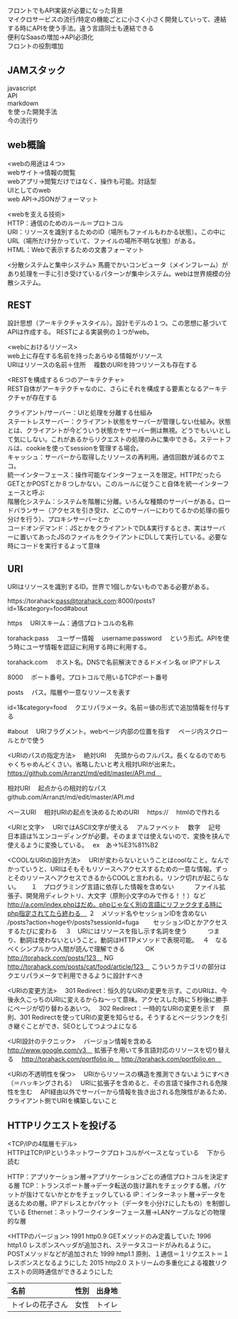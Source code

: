 フロントでもAPI実装が必要になった背景  
マイクロサービスの流行/特定の機能ごとに小さく小さく開発していって、連結する時にAPIを使う手法。違う言語同士も連結できる  
便利なSaasの増加→API必須化  
フロントの役割増加  

## JAMスタック  
javascript  
API  
markdown  
を使った開発手法  
今の流行り  

## web概論
<webの用途は４つ>  
webサイト→情報の閲覧  
webアプリ→閲覧だけではなく、操作も可能。対話型  
UIとしてのweb  
web API→JSONがフォーマット  

<webを支える技術>  
HTTP：通信のためのルール＝プロトコル  
URI：リソースを識別するためのID（場所もファイルもわかる状態）。この中にURL（場所だけ分かっていて、ファイルの場所不明な状態）がある。  
HTML：Webで表示するための文書フォーマット  

<分散システムと集中システム>
馬鹿でかいコンピュータ（メインフレーム）があり処理を一手に引き受けているパターンが集中システム。webは世界規模の分散システム。  

## REST
設計思想（アーキテクチャスタイル）。設計モデルの１つ。この思想に基づいてAPIは作成する。
RESTによる実装例の１つがweb。  

<webにおけるリソース>  
web上に存在する名前を持ったあらゆる情報がリソース  
URIはリソースの名前＋住所　
複数のURIを持つリソースも存在する　

<RESTを構成する６つのアーキテクチャ>  
REST自体がアーキテクチャなのに、さらにそれを構成する要素となるアーキテクチャが存在する  

クライアント/サーバー：UIと処理を分離する仕組み  
ステートレスサーバー：クライアント状態をサーバーが管理しない仕組み。状態とは、クライアントが今どういう状態かをサーバー側は無視。どうでもいいとして気にしない。これがあるからリクエストの処理のみに集中できる。ステートフルは、cookieを使ってsessionを管理する場合。  
キャッシュ：サーバーから取得したリソースの再利用。通信回数が減るのでエコ。  
統一インターフェース：操作可能なインターフェースを限定。HTTPだったらGETとかPOSTとか８つしかない。このルールに従うこと自体を統一インターフェースと呼ぶ  
階層化システム：システムを階層に分離。いろんな種類のサーバーがある。ロードバランサー（アクセスを引き受け、どこのサーバーにわりてるかの処理の振り分けを行う）、プロキシサーバーとか  
コードオンデマンド：JSとかをクライアントでDL&実行するとき、実はサーバーに置いてあったJSのファイルをクライアントにDLして実行している。必要な時にコードを実行するよって意味  

## URI
URIはリソースを識別するID。世界で1個しかないものである必要がある。

https://torahack:pass@torahack.com:8000/posts?id=1&category=food#about

https　
URIスキーム：通信プロトコルの名称　

torahack:pass　
ユーザー情報　
username:password　
という形式。APIを使う時にユーザ情報を認証に利用する時に利用する。　

torahack.com　
ホスト名。DNSで名前解決できるドメイン名 or IPアドレス　

8000　
ポート番号。プロトコルで用いるTCPポート番号　

posts　
パス。階層や一意なリソースを表す　

id=1&category=food　
クエリパラメータ。名前＝値の形式で追加情報を付与する　

#about　
URIフラグメント。webページ内部の位置を指す　
ページ内スクロールとかで使う　

<URIのパスの指定方法>　
絶対URI　
先頭からのフルパス。長くなるのでめちゃくちゃめんどくさい。省略したいと考え相対URIが出来た。　　
https://github.com/Arranzt/md/edit/master/API.md　

相対URI　
起点からの相対的なパス　
github.com/Arranzt/md/edit/master/API.md　

ベースURI　
相対URIの起点を決めるためのURI　
https://　
htmlの<base>で作れる　

<URIと文字>　
URIではASCII文字が使える　
アルファベット　
数字　
記号　
日本語は%エンコーディングが必要。そのままでは使えないので、変換を挟んで使えるように変換している。　
ex　あ→%E3%81%B2　

<COOLなURIの設計方法>　
URIが変わらないということはcoolなこと。なんでかっていうと、URIはそもそもリソースへアクセスするための一意な情報。ずっとそのリソースへアクセスできるからCOOLと言われる。リンク切れが起こらない。　　
１　プログラミング言語に依存した情報を含めない　
　　ファイル拡張子、開発用ディレクトリ、大文字（原則小文字のみで作る！！）など　
  　http://a.com/index.phpはだめ。phpじゃなく別の言語にリファクタする時にphp指定されてたら終わる　
２　メソッド名やセッションIDを含めない　
　　/posts?action=hogeや/posts?sessionId=fuga　
  　セッションIDとかアクセスするたびに変わる　
３　URIにはリソースを指し示す名詞を使う　
　　つまり、動詞は使わないということ。動詞はHTTPメソッドで表現可能。　
４　なるべくシンプルかつ人間が読んで理解できる　
　　OK　http://torahack.com/posts/123　
   NG  http://torahack.com/posts/cat/food/article/123　
   こういうカテゴリの部分はクエリパラメータで利用できるように設計すべき　
   
<URIの変更方法>　
301 Redirect：恒久的なURIの変更を示す。このURIは、今後永久こっちのURIに変えるからね〜って意味。アクセスした時に５秒後に勝手にページが切り替わるあいつ。　
302 Redirect：一時的なURIの変更を示す　
原則、301 Redirectを使ってURIの変更を知らせる。そうするとページランクを引き継ぐことができ、SEOとしてつよつよになる　

<URI設計のテクニック>　
バージョン情報を含める　
http://www.google.com/v3　
拡張子を用いて多言語対応のリソースを切り替える　
http://torahack.com/portfolio.jp　
http://torahack.com/portfolio.en　

<URIの不透明性を保つ>　
URIからリソースの構造を推測できないようにすべき（＝ハッキングされる）　
URIに拡張子を含めると、その言語で操作される危険性を生む　
API経由以外でサーバーから情報を抜き出される危険性があるため、クライアント側でURIを構築しないこと  

## HTTPリクエストを投げる

<TCP/IPの4階層モデル>  
HTTPはTCP/IPというネットワークプロトコルがベースとなっている　
下から読む　

HTTP：アプリケーション層→アプリケーションごとの通信プロトコルを決定する層
TCP：トランスポート層→データ転送の抜け漏れをチェックする層。パケットが抜けてないかとかをチェックしている
IP：インターネット層→データを送るための層。IPアドレスとかパケット（データを小分けにしたもの）を制御している
Ethernet：ネットワークインターフェース層→LANケーブルなどの物理的な層  

<HTTPのバージョン>
1991 http0.9 GETメソッドのみ定義していた
1996 http1.0 レスポンスヘッダが追加され、ステータスコードがみれるように。POSTメソッドなどが追加された
1999 http1.1 原則、１通信＝１リクエスト＝１レスポンスとなるようにした
2015 http2.0 ストリームの多重化による複数リクエストの同時通信ができるようにした


 












| 名前 | 性別 | 出身地 |
|:-----------|------------:|:------------:|
| トイレの花子さん | 女性 | トイレ |
